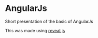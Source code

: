 # AngularJs

Short presentation of the basic of AngularJs

This was made using [reveal.js](http://revealjs.com/)
